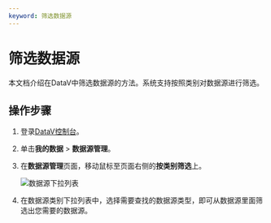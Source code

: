 ```yaml
---
keyword: 筛选数据源
---
```


# 筛选数据源

本文档介绍在DataV中筛选数据源的方法。系统支持按照类别对数据源进行筛选。

## 操作步骤

1.  登录[DataV控制台](https://datav.aliyun.com/)。
2.  单击**我的数据** \> **数据源管理**。
3.  在**数据源管理**页面，移动鼠标至页面右侧的**按类别筛选**上。

    ![数据源下拉列表](https://static-aliyun-doc.oss-cn-hangzhou.aliyuncs.com/assets/img/zh-CN/6667092951/p9204.png)

4.  在数据源类别下拉列表中，选择需要查找的数据源类型，即可从数据源里面筛选出您需要的数据源。

